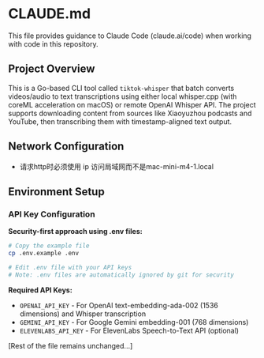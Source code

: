 # CLAUDE.md

This file provides guidance to Claude Code (claude.ai/code) when working with code in this repository.

## Project Overview

This is a Go-based CLI tool called `tiktok-whisper` that batch converts videos/audio to text transcriptions using either local whisper.cpp (with coreML acceleration on macOS) or remote OpenAI Whisper API. The project supports downloading content from sources like Xiaoyuzhou podcasts and YouTube, then transcribing them with timestamp-aligned text output.

## Network Configuration

- 请求http时必须使用 ip 访问局域网而不是mac-mini-m4-1.local

## Environment Setup

### API Key Configuration

**Security-first approach using .env files:**
```bash
# Copy the example file
cp .env.example .env

# Edit .env file with your API keys
# Note: .env files are automatically ignored by git for security
```

**Required API Keys:**
- `OPENAI_API_KEY` - For OpenAI text-embedding-ada-002 (1536 dimensions) and Whisper transcription
- `GEMINI_API_KEY` - For Google Gemini embedding-001 (768 dimensions)
- `ELEVENLABS_API_KEY` - For ElevenLabs Speech-to-Text API (optional)

[Rest of the file remains unchanged...]
